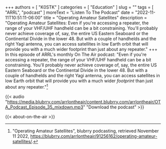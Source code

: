 +++
authors = [ "K0STK" ]
categories = [ "Education" ]
slug = ""
tags = [ "ARRL", "podcast" ]
moreText = "Listen To The Podcast"
date = "2022-11-11T10:51:11-06:00"
title = "Operating Amateur Satellites"
description = "Operating Amateur Satellites: Even if you're accessing a repeater, the range of your VHF/UHF handheld can be a bit constraining. You'll probably never achieve coverage of, say, the entire US Eastern Seaboard or the Continental Divide in the lower 48. But with a couple of handhelds and the right Yagi antenna, you can access satellites in low Earth orbit that will provide you with a much wider footprint than just about any repeater."
+++
In this episode of ARRL's monthly On The Air podcast: "Even if you're accessing a repeater, the range of your VHF/UHF handheld can be a bit constraining. You'll probably never achieve coverage of, say, the entire US Eastern Seaboard or the Continental Divide in the lower 48. But with a couple of handhelds and the right Yagi antenna, you can access satellites in low Earth orbit that will provide you with a much wider *footprint* than just about any repeater."[^1]

[^1]: "Operating Amateur Satellites", blubrry podcasting, retrieved November 11 2022, https://blubrry.com/arrlontheair/91256162/operating-amateur-satellites/.

<!--more-->

{{< audio "https://media.blubrry.com/arrlontheair/content.blubrry.com/arrlontheair/OTA_Podcast_Episode_35_mixdown.mp3" "Download the podcast" >}}

{{< about-on-the-air >}}
